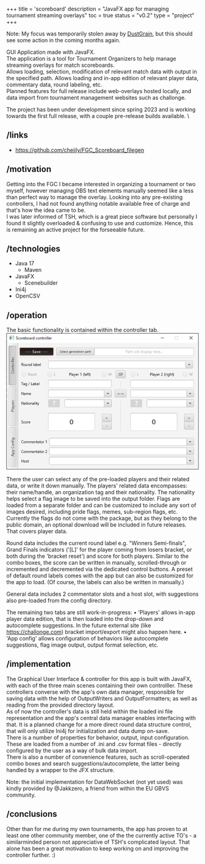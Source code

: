 +++
title = 'scoreboard'
description = "JavaFX app for managing tournament streaming overlays"
toc = true
status = "v0.2"
type = "project"
+++

Note: My focus was temporarily stolen away by [DustGrain](/projects/dustgrain), but this should see some action in the coming months again.

GUI Application made with JavaFX. \
The application is a tool for Tournament Organizers to help manage streaming overlays for match scoreboards. \
Allows loading, selection, modification of relevant match data with output in the specified path. Allows loading and in-app edition of relevant player data, commentary data, round labeling, etc. \
Planned features for full release include web-overlays hosted locally, and data import from tournament management websites such as challonge.

The project has been under development since spring 2023 and is working towards the first full release, with a couple pre-release builds available. \

## /links

- https://github.com/cheiily/FGC_Scoreboard_filegen

## /motivation

Getting into the FGC I became interested in organizing a tournament or two myself, however managing OBS text elements manually seemed like a less than perfect way to manage the overlay. Looking into any pre-existing controllers, I had not found anything notable available free of charge and that's how the idea came to be. \
I was later informed of TSH, which is a great piece software but personally I found it slightly overloaded & confusing to use and customize. Hence, this is remaining an active project for the forseeable future.

## /technologies

- Java 17
	- Maven
- JavaFX
	- Scenebuilder
- Ini4j
- OpenCSV

## /operation

The basic functionality is contained within the controller tab.
![Preview of the controller tab](controller.png)

There the user can select any of the pre-loaded players and their related data, or write it down manually.
The players' related data encompasses: their name/handle, an organization tag and their nationality. The nationality helps select a flag image to be saved into the output folder. Flags are loaded from a separate folder and can be customized to include any sort of images desired, including pride flags, memes, sub-region flags, etc. Currently the flags do not come with the package, but as they belong to the public domain, an optional download will be included in future releases. That covers player data.

Round data includes the current round label e.g. "Winners Semi-finals", Grand Finals indicators ('[L]' for the player coming from losers bracket, or both during the 'bracket reset') and score for both players. Similar to the combo boxes, the score can be written in manually, scrolled-through or incremented and decremented via the dedicated control buttons.
A preset of default round labels comes with the app but can also be customized for the app to load. (Of course, the labels can also be written in manually.)

General data includes 2 commentator slots and a host slot, with suggestions also pre-loaded from the config directory.

The remaining two tabs are still work-in-progress:
	• 'Players' allows in-app player data edition, that is then loaded into the drop-down and autocomplete suggestions. In the future external site (like https://challonge.com) bracket import/export might also happen here.
	• 'App config' allows configuration of behaviors like autocomplete suggestions, flag image output, output format selection, etc.

## /implementation

The Graphical User Interface & controller for this app is built with JavaFX, with each of the three main scenes containing their own controlller. These controllers converse with the app's own data manager, responsible for saving data with the help of OutputWriters and OutputFormatters; as well as reading from the provided directory layout. \
As of now the controller's data is still held within the loaded ini file representation and the app's central data manager enables interfacing with that. It is a planned change for a more direct round data structure control, that will only utilize Ini4j for initialization and data dump on-save. \
There is a number of properties for behavior, output, input configuration. These are loaded from a number of .ini and .csv format files - directly configured by the user as a way of bulk data import. \
There is also a number of convenience features, such as scroll-operated combo boxes and search suggestions/autocomplete, the latter being handled by a wrapper to the JFX structure.

Note: the initial implementation for DataWebSocket (not yet used) was kindly provided by @Jakkzero, a friend from within the EU GBVS community.

## /conclusions

Other than for me during my own tournaments, the app has proven to at least one other community member, one of the the currently active TO's - a similarminded person not appreciative of TSH's complicated layout. That alone has been a great motivation to keep working on and improving the controller further. :)
